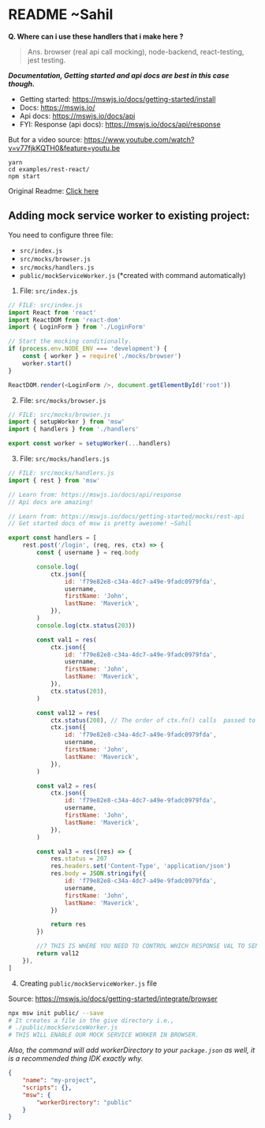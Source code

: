 # README ~Sahil

**Q. Where can i use these handlers that i make here ?**

> Ans. browser (real api call mocking), node-backend, react-testing, jest testing.

**_Documentation, Getting started and api docs are best in this case though._**

-   Getting started: https://mswjs.io/docs/getting-started/install
-   Docs: https://mswjs.io/
-   Api docs: https://mswjs.io/docs/api
-   FYI: Response (api docs): https://mswjs.io/docs/api/response

But for a video source: https://www.youtube.com/watch?v=v77fjkKQTH0&feature=youtu.be

```
yarn
cd examples/rest-react/
npm start
```

Original Readme: [Click here](README.md_ORIGINAL)

## Adding mock service worker to existing project:

You need to configure three file:

-   `src/index.js`
-   `src/mocks/browser.js`
-   `src/mocks/handlers.js`
-   `public/mockServiceWorker.js` (\*created with command automatically)

1. File: `src/index.js`

```js
// FILE: src/index.js
import React from 'react'
import ReactDOM from 'react-dom'
import { LoginForm } from './LoginForm'

// Start the mocking conditionally.
if (process.env.NODE_ENV === 'development') {
	const { worker } = require('./mocks/browser')
	worker.start()
}

ReactDOM.render(<LoginForm />, document.getElementById('root'))
```

2. File: `src/mocks/browser.js`

```js
// FILE: src/mocks/browser.js
import { setupWorker } from 'msw'
import { handlers } from './handlers'

export const worker = setupWorker(...handlers)
```

3. File: `src/mocks/handlers.js`

```js
// FILE: src/mocks/handlers.js
import { rest } from 'msw'

// Learn from: https://mswjs.io/docs/api/response
// Api docs are amazing!

// Learn from: https://mswjs.io/docs/getting-started/mocks/rest-api
// Get started docs of msw is pretty awesome! ~Sahil

export const handlers = [
	rest.post('/login', (req, res, ctx) => {
		const { username } = req.body

		console.log(
			ctx.json({
				id: 'f79e82e8-c34a-4dc7-a49e-9fadc0979fda',
				username,
				firstName: 'John',
				lastName: 'Maverick',
			}),
		)
		console.log(ctx.status(203))

		const val1 = res(
			ctx.json({
				id: 'f79e82e8-c34a-4dc7-a49e-9fadc0979fda',
				username,
				firstName: 'John',
				lastName: 'Maverick',
			}),
			ctx.status(203),
		)

		const val12 = res(
			ctx.status(208), // The order of ctx.fn() calls  passed to res doesn't matter.
			ctx.json({
				id: 'f79e82e8-c34a-4dc7-a49e-9fadc0979fda',
				username,
				firstName: 'John',
				lastName: 'Maverick',
			}),
		)

		const val2 = res(
			ctx.json({
				id: 'f79e82e8-c34a-4dc7-a49e-9fadc0979fda',
				username,
				firstName: 'John',
				lastName: 'Maverick',
			}),
		)

		const val3 = res((res) => {
			res.status = 207
			res.headers.set('Content-Type', 'application/json')
			res.body = JSON.stringify({
				id: 'f79e82e8-c34a-4dc7-a49e-9fadc0979fda',
				username,
				firstName: 'John',
				lastName: 'Maverick',
			})

			return res
		})

		//? THIS IS WHERE YOU NEED TO CONTROL WHICH RESPONSE VAL TO SEND ACTUALLY.
		return val12
	}),
]
```

4.  Creating `public/mockServiceWorker.js` file

Source: https://mswjs.io/docs/getting-started/integrate/browser

```bash
npx msw init public/ --save
# It creates a file in the give directory i.e.,
# ./public/mockServiceWorker.js
# THIS WILL ENABLE OUR MOCK SERVICE WORKER IN BROWSER.
```

_Also, the command will add workerDirectory to your `package.json` as well, it is a recommended thing IDK exactly why._

```json
{
	"name": "my-project",
	"scripts": {},
	"msw": {
		"workerDirectory": "public"
	}
}
```

